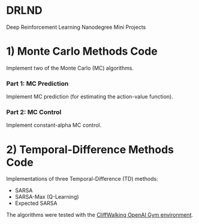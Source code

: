# DRLND
Deep Reinforcement Learning Nanodegree Mini Projects

# 1) Monte Carlo Methods Code
Implement two of the Monte Carlo (MC) algorithms.

### Part 1: MC Prediction
Implement MC prediction (for estimating the action-value function).

### Part 2: MC Control
Implement constant-alpha MC control.

# 2) Temporal-Difference Methods Code
Implementations of three Temporal-Difference (TD) methods:
- SARSA
- SARSA-Max (Q-Learning)
- Expected SARSA

The algorithms were tested with the [CliffWalking OpenAI Gym environment](https://github.com/openai/gym/blob/master/gym/envs/toy_text/cliffwalking.py).
